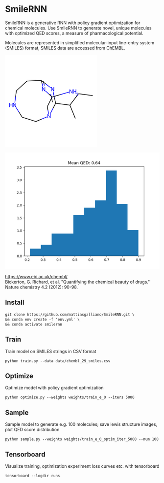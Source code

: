 <h1>SmileRNN</h1>

SmileRNN is a generative RNN with policy gradient optimization for chemical molecules. Use SmileRNN to generate novel, unique molecules with optimized QED scores, a measure of pharmacological potential.

Molecules are represented in simplified molecular-input line-entry system (SMILES) format, SMILES data are accessed from ChEMBL.

![Generated Molecule](examples/example_mol.png "Generated Molecule")

![QED Score Distribution for 100 Molecules](examples/example_dist.png "QED Score Distribution for 100 Molecules")

https://www.ebi.ac.uk/chembl/ \
Bickerton, G. Richard, et al. "Quantifying the chemical beauty of drugs." Nature chemistry 4.2 (2012): 90-98.

<h2>Install</h2>

```
git clone https://github.com/mattiasgalliano/SmileRNN.git \
&& conda env create -f 'env.yml' \
&& conda activate smilernn
```

<h2>Train</h2>
Train model on SMILES strings in CSV format

```
python train.py --data data/chembl_29_smiles.csv
```

<h2>Optimize</h2>
Optimize model with policy gradient optimization

```
python optimize.py --weights weights/train_e_0 --iters 5000
```

<h2>Sample</h2>
Sample model to generate e.g. 100 molecules; save lewis structure images, plot QED score distribution

```
python sample.py --weights weights/train_e_0_optim_iter_5000 --num 100
```

<h2>Tensorboard</h2>
Visualize training, optimization experiment loss curves etc. with tensorboard

```
tensorboard --logdir runs
```
